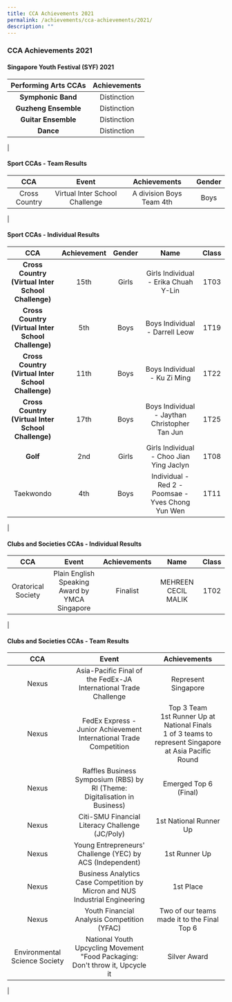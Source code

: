 ```yaml
---
title: CCA Achievements 2021
permalink: /achievements/cca-achievements/2021/
description: ""
---
```

### **CCA Achievements 2021**
#### **Singapore Youth Festival (SYF) 2021**

| Performing Arts CCAs | Achievements |
|:---:|:---:|
| **Symphonic Band** | Distinction |
| **Guzheng Ensemble** | Distinction |
| **Guitar Ensemble** | Distinction |
| **Dance** | Distinction |
|

#### **Sport CCAs - Team Results**

| CCA | Event | Achievements | Gender |
|:---:|:---:|:---:|:---:|
| Cross Country | Virtual Inter School Challenge | A division Boys Team 4th | Boys |
|

#### **Sport CCAs - Individual Results**

| CCA | Achievement | Gender | Name | Class |
|:---:|:---:|:---:|:---:|:---:|
| **Cross Country<br>(Virtual Inter School Challenge)** | 15th | Girls | Girls Individual - Erika Chuah Y-Lin | 1T03 |
| **Cross Country<br>(Virtual Inter School Challenge)** | 5th | Boys | Boys Individual - Darrell Leow | 1T19 |
| **Cross Country<br>(Virtual Inter School Challenge)** | 11th | Boys | Boys Individual - Ku Zi Ming | 1T22 |
| **Cross Country<br>(Virtual Inter School Challenge)** | 17th | Boys | Boys Individual - Jaythan Christopher Tan Jun | 1T25 |
| **Golf** | 2nd | Girls | Girls Individual - Choo Jian Ying Jaclyn | 1T08 |
| Taekwondo | 4th | Boys | Individual - Red 2 - Poomsae - Yves Chong Yun Wen | 1T11 |
|

#### **Clubs and Societies CCAs - Individual Results**

| CCA | Event | Achievements | Name | Class |
|:---:|:---:|:---:|:---:|:---:|
| Oratorical Society | Plain English Speaking Award by YMCA Singapore | Finalist | MEHREEN CECIL MALIK | 1T02 |
|

#### **Clubs and Societies CCAs - Team Results**

| CCA | Event | Achievements |
|:---:|:---:|:---:|
| Nexus | Asia-Pacific Final of the FedEx-JA International Trade Challenge | Represent Singapore |
| Nexus | FedEx Express - Junior Achievement International Trade Competition | Top 3 Team<br>1st Runner Up at National Finals<br>1 of 3 teams to represent Singapore at Asia Pacific Round |
| Nexus | Raffles Business Symposium (RBS) by RI (Theme: Digitalisation in Business) | Emerged Top 6 (Final) |
| Nexus | Citi-SMU Financial Literacy Challenge (JC/Poly) | 1st National Runner Up |
| Nexus | Young Entrepreneurs' Challenge (YEC) by ACS (Independent) | 1st Runner Up |
| Nexus | Business Analytics Case Competition by Micron and NUS Industrial Engineering | 1st Place |
| Nexus | Youth Financial Analysis Competition (YFAC) | Two of our teams made it to the Final Top 6 |
| Environmental Science Society | National Youth Upcycling Movement "Food Packaging: Don't throw it, Upcycle it | Silver Award |
|
